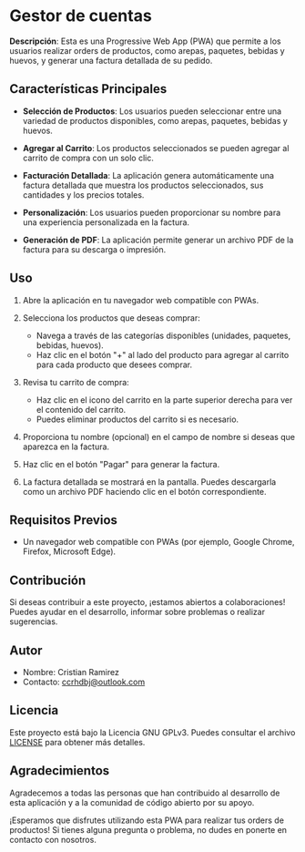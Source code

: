 # Gestor de cuentas

**Descripción**: Esta es una Progressive Web App (PWA) que permite a los usuarios realizar orders de productos, como arepas, paquetes, bebidas y huevos, y generar una factura detallada de su pedido.

## Características Principales

- **Selección de Productos**: Los usuarios pueden seleccionar entre una variedad de productos disponibles, como arepas, paquetes, bebidas y huevos.

- **Agregar al Carrito**: Los productos seleccionados se pueden agregar al carrito de compra con un solo clic.

- **Facturación Detallada**: La aplicación genera automáticamente una factura detallada que muestra los productos seleccionados, sus cantidades y los precios totales.

- **Personalización**: Los usuarios pueden proporcionar su nombre para una experiencia personalizada en la factura.

- **Generación de PDF**: La aplicación permite generar un archivo PDF de la factura para su descarga o impresión.

## Uso

1. Abre la aplicación en tu navegador web compatible con PWAs.

2. Selecciona los productos que deseas comprar:
   - Navega a través de las categorías disponibles (unidades, paquetes, bebidas, huevos).
   - Haz clic en el botón "+" al lado del producto para agregar al carrito para cada producto que desees comprar.

3. Revisa tu carrito de compra:
   - Haz clic en el icono del carrito en la parte superior derecha para ver el contenido del carrito.
   - Puedes eliminar productos del carrito si es necesario.

4. Proporciona tu nombre (opcional) en el campo de nombre si deseas que aparezca en la factura.

5. Haz clic en el botón "Pagar" para generar la factura.

6. La factura detallada se mostrará en la pantalla. Puedes descargarla como un archivo PDF haciendo clic en el botón correspondiente.

## Requisitos Previos

- Un navegador web compatible con PWAs (por ejemplo, Google Chrome, Firefox, Microsoft Edge).

## Contribución

Si deseas contribuir a este proyecto, ¡estamos abiertos a colaboraciones! Puedes ayudar en el desarrollo, informar sobre problemas o realizar sugerencias.

## Autor

- Nombre: Cristian Ramirez 
- Contacto: ccrhdbj@outlook.com

## Licencia

Este proyecto está bajo la Licencia GNU GPLv3. Puedes consultar el archivo [LICENSE](LICENSE) para obtener más detalles.

## Agradecimientos

Agradecemos a todas las personas que han contribuido al desarrollo de esta aplicación y a la comunidad de código abierto por su apoyo.

¡Esperamos que disfrutes utilizando esta PWA para realizar tus orders de productos! Si tienes alguna pregunta o problema, no dudes en ponerte en contacto con nosotros.
